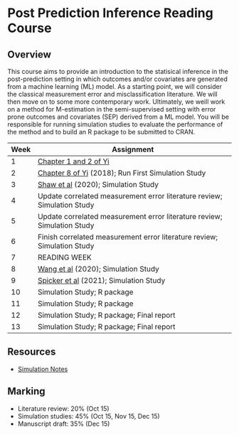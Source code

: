 # Post Prediction Inference Reading Course

## Overview

This course aims to provide an introduction to the statisical inference in the post-prediction setting in which outcomes and/or covariates are generated from a machine learning (ML) model.  As a starting point, we will consider the classical measurement error and misclassification literature.  We will then move on to some more contemporary work.  Ultimately, we weill work on a method for M-estimation in the semi-supervised setting with error prone outcomes and covariates (SEP) derived from a ML model. You will be responsible for running simulation studies to evaluate the performance of the method and to build an R package to be submitted to CRAN. 


| Week | Assignment                            |
|------|---------------------------------------|
| 1    | [Chapter 1 and 2 of Yi](https://librarysearch.library.utoronto.ca/discovery/fulldisplay?docid=alma991106812743606196&context=L&vid=01UTORONTO_INST:UTORONTO&lang=en&search_scope=UTL_AND_CI&adaptor=Local%20Search%20Engine&tab=Everything&query=any,contains,measurement%20error%20grace%20yi&offset=0)  |
| 2    |   [Chapter 8 of Yi](https://librarysearch.library.utoronto.ca/discovery/fulldisplay?docid=alma991106812743606196&context=L&vid=01UTORONTO_INST:UTORONTO&lang=en&search_scope=UTL_AND_CI&adaptor=Local%20Search%20Engine&tab=Everything&query=any,contains,measurement%20error%20grace%20yi&offset=0) (2018); Run First Simulation Study    |
| 3   |  [Shaw et al](https://onlinelibrary.wiley.com/doi/abs/10.1002/sim.8773) (2020); Simulation Study|
| 4   |   Update correlated measurement error literature review; Simulation Study                       |
| 5 |     Update correlated measurement error literature review; Simulation Study   |
| 6   |    Finish correlated measurement error literature review; Simulation Study                           |
| 7    | READING WEEK                                          |
| 8    | [Wang et al](https://www.biorxiv.org/content/10.1101/2020.01.21.914002v2) (2020); Simulation Study |
| 9    |  [Spicker et al](https://arxiv.org/pdf/2106.07401.pdf) (2021); Simulation Study                                     |
| 10   | Simulation Study; R package                                   |
| 11   | Simulation Study; R package                                     |
| 12   | Simulation Study; R package; Final report                                   |
| 13   | Simulation Study; R package; Final report                                   |


## Resources

* [Simulation Notes](https://www4.stat.ncsu.edu/~davidian/st810a/simulation_handout.pdf)


## Marking

* Literature review: 20% (Oct 15)
* Simulation studies: 45% (Oct 15, Nov 15, Dec 15)
* Manuscript draft: 35%  (Dec 15)

